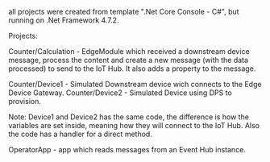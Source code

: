 all projects were created from template ".Net Core Console - C#", but running on .Net Framework 4.7.2.

Projects:

Counter/Calculation - EdgeModule which received a downstream device message, process the content and create a new message (with the data processed) to send to the IoT Hub. It also adds a property to the message.

Counter/Device1 - Simulated Downstream device wich connects to the Edge Device Gateway.
Counter/Device2 - Simulated Device using DPS to provision.

Note: Device1 and Device2 has the same code, the difference is how the variables are set inside, meaning how they will connect to the IoT Hub. Also the code has a handler for a direct method.

OperatorApp - app which reads messages from an Event Hub instance.

